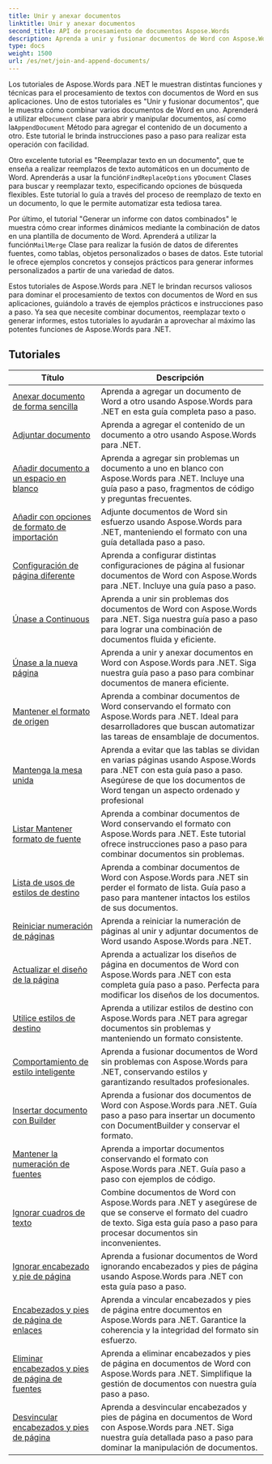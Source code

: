 ```yaml
---
title: Unir y anexar documentos
linktitle: Unir y anexar documentos
second_title: API de procesamiento de documentos Aspose.Words
description: Aprenda a unir y fusionar documentos de Word con Aspose.Words para .NET. Los tutoriales le muestran los pasos necesarios para combinar varios archivos de Word en un solo documento.
type: docs
weight: 1500
url: /es/net/join-and-append-documents/
---
```

Los tutoriales de Aspose.Words para .NET le muestran distintas funciones y técnicas para el procesamiento de textos con documentos de Word en sus aplicaciones. Uno de estos tutoriales es "Unir y fusionar documentos", que le muestra cómo combinar varios documentos de Word en uno. Aprenderá a utilizar el`Document` clase para abrir y manipular documentos, así como la`AppendDocument` Método para agregar el contenido de un documento a otro. Este tutorial le brinda instrucciones paso a paso para realizar esta operación con facilidad.

 Otro excelente tutorial es "Reemplazar texto en un documento", que te enseña a realizar reemplazos de texto automáticos en un documento de Word. Aprenderás a usar la función`FindReplaceOptions` y`Document` Clases para buscar y reemplazar texto, especificando opciones de búsqueda flexibles. Este tutorial lo guía a través del proceso de reemplazo de texto en un documento, lo que le permite automatizar esta tediosa tarea.

Por último, el tutorial "Generar un informe con datos combinados" le muestra cómo crear informes dinámicos mediante la combinación de datos en una plantilla de documento de Word. Aprenderá a utilizar la función`MailMerge` Clase para realizar la fusión de datos de diferentes fuentes, como tablas, objetos personalizados o bases de datos. Este tutorial le ofrece ejemplos concretos y consejos prácticos para generar informes personalizados a partir de una variedad de datos.

Estos tutoriales de Aspose.Words para .NET le brindan recursos valiosos para dominar el procesamiento de textos con documentos de Word en sus aplicaciones, guiándolo a través de ejemplos prácticos e instrucciones paso a paso. Ya sea que necesite combinar documentos, reemplazar texto o generar informes, estos tutoriales lo ayudarán a aprovechar al máximo las potentes funciones de Aspose.Words para .NET.

 ## Tutoriales
| Título | Descripción |
| --- | --- |
| [Anexar documento de forma sencilla](./simple-append-document/) | Aprenda a agregar un documento de Word a otro usando Aspose.Words para .NET en esta guía completa paso a paso. |
| [Adjuntar documento](./append-document/) | Aprenda a agregar el contenido de un documento a otro usando Aspose.Words para .NET. |
| [Añadir documento a un espacio en blanco](./append-document-to-blank/) | Aprenda a agregar sin problemas un documento a uno en blanco con Aspose.Words para .NET. Incluye una guía paso a paso, fragmentos de código y preguntas frecuentes. |
| [Añadir con opciones de formato de importación](./append-with-import-format-options/) | Adjunte documentos de Word sin esfuerzo usando Aspose.Words para .NET, manteniendo el formato con una guía detallada paso a paso. |
| [Configuración de página diferente](./different-page-setup/) | Aprenda a configurar distintas configuraciones de página al fusionar documentos de Word con Aspose.Words para .NET. Incluye una guía paso a paso. |
| [Únase a Continuous](./join-continuous/) | Aprenda a unir sin problemas dos documentos de Word con Aspose.Words para .NET. Siga nuestra guía paso a paso para lograr una combinación de documentos fluida y eficiente. |
| [Únase a la nueva página](./join-new-page/) | Aprenda a unir y anexar documentos en Word con Aspose.Words para .NET. Siga nuestra guía paso a paso para combinar documentos de manera eficiente. |
| [Mantener el formato de origen](./keep-source-formatting/) | Aprenda a combinar documentos de Word conservando el formato con Aspose.Words para .NET. Ideal para desarrolladores que buscan automatizar las tareas de ensamblaje de documentos. |
| [Mantenga la mesa unida](./keep-source-together/) | Aprenda a evitar que las tablas se dividan en varias páginas usando Aspose.Words para .NET con esta guía paso a paso. Asegúrese de que los documentos de Word tengan un aspecto ordenado y profesional |
| [Listar Mantener formato de fuente](./list-keep-source-formatting/) | Aprenda a combinar documentos de Word conservando el formato con Aspose.Words para .NET. Este tutorial ofrece instrucciones paso a paso para combinar documentos sin problemas. |
| [Lista de usos de estilos de destino](./list-use-destination-styles/) | Aprenda a combinar documentos de Word con Aspose.Words para .NET sin perder el formato de lista. Guía paso a paso para mantener intactos los estilos de sus documentos. |
| [Reiniciar numeración de páginas](./restart-page-numbering/) | Aprenda a reiniciar la numeración de páginas al unir y adjuntar documentos de Word usando Aspose.Words para .NET. |
| [Actualizar el diseño de la página](./update-page-layout/) | Aprenda a actualizar los diseños de página en documentos de Word con Aspose.Words para .NET con esta completa guía paso a paso. Perfecta para modificar los diseños de los documentos. |
| [Utilice estilos de destino](./use-destination-styles/) | Aprenda a utilizar estilos de destino con Aspose.Words para .NET para agregar documentos sin problemas y manteniendo un formato consistente. |
| [Comportamiento de estilo inteligente](./smart-style-behavior/) | Aprenda a fusionar documentos de Word sin problemas con Aspose.Words para .NET, conservando estilos y garantizando resultados profesionales. |
| [Insertar documento con Builder](./insert-document-with-builder/) | Aprenda a fusionar dos documentos de Word con Aspose.Words para .NET. Guía paso a paso para insertar un documento con DocumentBuilder y conservar el formato. |
| [Mantener la numeración de fuentes](./keep-source-numbering/) | Aprenda a importar documentos conservando el formato con Aspose.Words para .NET. Guía paso a paso con ejemplos de código. |
| [Ignorar cuadros de texto](./ignore-text-boxes/) | Combine documentos de Word con Aspose.Words para .NET y asegúrese de que se conserve el formato del cuadro de texto. Siga esta guía paso a paso para procesar documentos sin inconvenientes. |
| [Ignorar encabezado y pie de página](./ignore-header-footer/) | Aprenda a fusionar documentos de Word ignorando encabezados y pies de página usando Aspose.Words para .NET con esta guía paso a paso. |
| [Encabezados y pies de página de enlaces](./link-headers-footers/) | Aprenda a vincular encabezados y pies de página entre documentos en Aspose.Words para .NET. Garantice la coherencia y la integridad del formato sin esfuerzo. |
| [Eliminar encabezados y pies de página de fuentes](./remove-source-headers-footers/) | Aprenda a eliminar encabezados y pies de página en documentos de Word con Aspose.Words para .NET. Simplifique la gestión de documentos con nuestra guía paso a paso. |
| [Desvincular encabezados y pies de página](./unlink-headers-footers/) | Aprenda a desvincular encabezados y pies de página en documentos de Word con Aspose.Words para .NET. Siga nuestra guía detallada paso a paso para dominar la manipulación de documentos. |